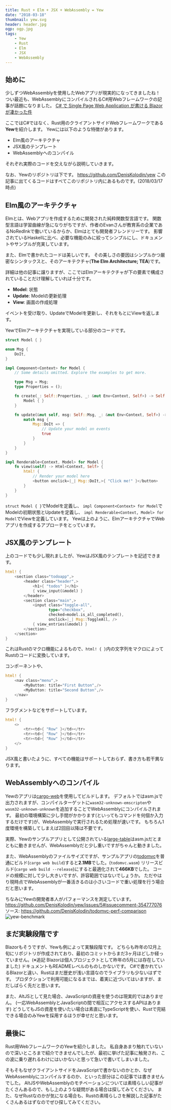 ```yaml
---
title: Rust + Elm + JSX + WebAssembly = Yew
date: "2018-03-18"
thumbnail: yew.svg
header: header.jpg
ogp: ogp.jpg
tags:
    - Yew
    - Rust
    - Elm
    - JSX
    - WebAssembly
---
```

## 始めに
少しずつWebAssemblyを使用したWebアプリが現実的になってきましたね！
つい最近も、WebAssemblyにコンパイルされるC#用Webフレームワークの記事が話題になりました。
[C# で Single Page Web Application が書ける Blazor が凄かった件](https://qiita.com/jsakamoto/items/20d4893f6c8cdb0356f6)

ここではC#ではなく、Rust用のクライアントサイドWebフレームワークである**Yew**を紹介します。
Yewには以下のような特徴があります。

- Elm風のアーキテクチャ
- JSX風のテンプレート
- WebAssemblyへのコンパイル

それぞれ実際のコードを交えながら説明していきます。

なお、Yewのリポジトリは下です。
https://github.com/DenisKolodin/yew
この記事に出てくるコードはすべてこのリポジトリ内にあるものです。(2018/03/17時点)

## Elm風のアーキテクチャ
Elmとは、Webアプリを作成するために開発された純粋関数型言語です。
関数型言語は学習曲線が急になりがちですが、作者のEvanさんが教育系の企業であるNoRedInkで働いているからか、Elmはとても開発者フレンドリーです。
影響されているHaskellに比べ、必要な機能のみに絞ってシンプルにし、ドキュメントやサンプルが充実しています。

また、Elmで書かれたコードは美しいです。
その美しさの要因はシンプルかつ厳密なシンタックスと、そのアーキテクチャ(**The Elm Architecture; TEA**)です。

詳細は他の記事に譲りますが、ここではElmアーキテクチャが下の要素で構成されていることだけ理解していれば十分です。

- **Model**: 状態
- **Update**: Modelの更新処理
- **View**: 画面の作成処理

イベントを受け取り、UpdateでModelを更新し、それをもとにViewを返します。

YewでElmアーキテクチャを実現している部分のコードです。

```rust
struct Model { }

enum Msg {
    DoIt,
}

impl Component<Context> for Model {
    // Some details omitted. Explore the examples to get more.

    type Msg = Msg;
    type Properties = ();

    fn create(_: Self::Properties, _: &mut Env<Context, Self>) -> Self {
        Model { }
    }

    fn update(&mut self, msg: Self::Msg, _: &mut Env<Context, Self>) -> ShouldRender {
        match msg {
            Msg::DoIt => {
                // Update your model on events
                true
            }
        }
    }
}

impl Renderable<Context, Model> for Model {
    fn view(&self) -> Html<Context, Self> {
        html! {
            // Render your model here
            <button onclick=|_| Msg::DoIt,>{ "Click me!" }</button>
        }
    }
}
```

`struct Model { }`でModelを定義し、
`impl Component<Context> for Model`でModelの初期状態とUpdateを定義し、
`impl Renderable<Context, Model> for Model`でViewを定義しています。
Yewは上のように、ElmアーキテクチャでWebアプリを作成するアプローチをとっています。

## JSX風のテンプレート
上のコードでも少し現れましたが、YewはJSX風のテンプレートを記述できます。

```rust
html! {
    <section class="todoapp",>
        <header class="header",>
            <h1>{ "todos" }</h1>
            { view_input(&model) }
        </header>
        <section class="main",>
            <input class="toggle-all",
                   type="checkbox",
                   checked=model.is_all_completed(),
                   onclick=|_| Msg::ToggleAll, />
            { view_entries(&model) }
        </section>
    </section>
}
```

これはRustのマクロ機能によるもので、`html! { }`内の文字列をマクロによってRustのコードに変換しています。

コンポーネントや、

```rust
html! {
    <nav class="menu",>
        <MyButton: title="First Button",/>
        <MyButton: title="Second Button",/>
    </nav>
}
```

フラグメントなどをサポートしています。

```rust
html! {
    <>
        <tr><td>{ "Row" }</td></tr>
        <tr><td>{ "Row" }</td></tr>
        <tr><td>{ "Row" }</td></tr>
    </>
}
```

JSX風と書いたように、すべての機能はサポートしておらず、書き方も若干異なります。

## WebAssemblyへのコンパイル
Yewのアプリは[cargo-web](https://github.com/koute/cargo-web)を使用してビルドします。
デフォルトではasm.jsで出力されますが、コンパイルターゲットに`wasm32-unknown-emscripten`や`wasm32-unknown-unknown`を追加することでWebAssemblyにコンパイルされます。
最初の環境構築に少し手間がかかります(といってもコマンドを何個か入力するだけです)が、WebAssemblyで実行されるため処理が速いです。
もちろん1度環境を構築してしまえば2回目以降は不要です。

実際、Yewのサンプルアプリとして公開されている[large-table](https://github.com/DenisKolodin/yew/tree/master/examples/large_table)はasm.jsだとまともに動きませんが、WebAssemblyだと少し重いですがちゃんと動きました。

また、WebAssemblyのファイルサイズですが、サンプルアプリの[todomvc](https://github.com/DenisKolodin/yew/tree/master/examples/todomvc)を普通にビルド(`cargo web build`)すると**2.1MB**でした。(`todomvc.wasm`)
リリースビルド(`cargo web build --release`)にすると最適化されて**466KB**でした。
コードの規模に対して少し大きいですが、許容範囲ではないでしょうか。
ただやはり現時点でWebAssemblyが一番活きるのは小さいコードで重い処理を行う場合だと思います。

ちなみにYewの開発者本人がパフォーマンスを測定しています。
https://github.com/DenisKolodin/yew/issues/5#issuecomment-354777076
ソース: https://github.com/DenisKolodin/todomvc-perf-comparison
![yew-benchmark](./bench.png)

## まだ実験段階です
Blazorもそうですが、Yewも例によって実験段階です。
どちらも昨年の12月上旬にリポジトリが作成されており、最初のコミットからまだ3ヶ月ほどしか経っていません。(※追記 Blazorは個人プロジェクトとして昨年の5月には存在していました)
ドキュメントもREADMEレベルのものしかないです。
C#で書かれているBlazorと違い、Rustはまだ歴史が浅い言語なのでライブラリも少ないはずです。
プロダクションで利用可能になるまでは、着実に近づいてはいますが、まだしばらく先だと思います。

また、AltJSとして見た場合、JavaScriptの資産を使うのは現実的ではありません。
(一応WebAssemblyとJavaScriptの間で相互にアクセスするAPIはあります)
どうしてもJSの資産を使いたい場合は素直にTypeScriptを使い、Rustで完結できる場合のみYewを採用するほうが幸せだと思います。

## 最後に
Rust用WebフレームワークのYewを紹介しました。
私自身あまり触れていないので深いところまで紹介できませんでしたが、最初に挙げた記事に触発され、この波に乗り遅れるわけにはいかないと思って急いで書いてしまいました。

そもそもなぜクライアントサイドをJavaScriptで書かないのかとか、なぜWebAssemblyにコンパイルするのか、といった部分はこの記事では書きませんでした。
AltJSやWebAssemblyのモチベーションについては素晴らしい記事がたくさんあるので、もし上のような疑問がある場合は探してみてください。
また、なぜRustなのかが気になる場合も、Rustの素晴らしさを解説した記事がたくさんあるはずなのでぜひ探してみてください。
